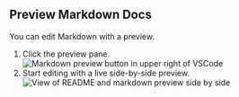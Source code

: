 Preview Markdown Docs
---------------------

You can edit Markdown with a preview.

1. Click the preview pane.
   ![Markdown preview button in upper right of VSCode][preview-button]
2. Start editing with a live side-by-side preview.
   ![View of README and markdown preview side by side][preview]

[preview-button]: https://user-images.githubusercontent.com/875669/156937376-e69ce37f-822e-463d-9103-118e3593fb5b.png
[preview]: https://user-images.githubusercontent.com/875669/156937375-2eaf01c3-87e6-48f6-b014-14178156634c.png
